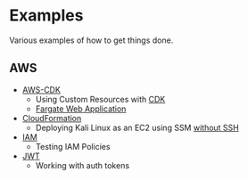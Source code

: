 # Examples

Various examples of how to get things done.

## AWS

- [AWS-CDK](cdk/)
  - Using Custom Resources with [CDK](cdk/customresource/)
  - [Fargate Web Application](cdk/fargate-web-app/)
- [CloudFormation](aws/cloudformation/)
  - Deploying Kali Linux as an EC2 using SSM [without SSH](aws/cloudformation/ec2/)
- [IAM](aws/iam/)
  - Testing IAM Policies
- [JWT](jwt/)
  - Working with auth tokens